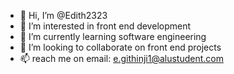 - 👋 Hi, I’m @Edith2323
- 👀 I’m interested in front end development
- 🌱 I’m currently learning software engineering
- 💞️ I’m looking to collaborate on front end projects
- 📫 reach me on email: e.githinji1@alustudent.com

<!---
Edith2323/Edith2323 is a ✨ special ✨ repository because its `README.md` (this file) appears on your GitHub profile.
You can click the Preview link to take a look at your changes.
--->
